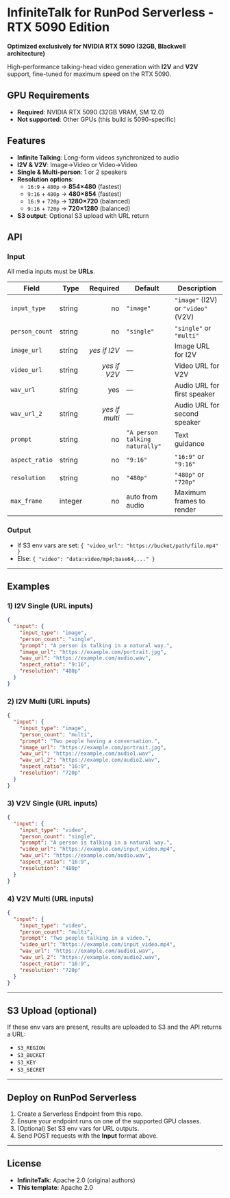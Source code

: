 # InfiniteTalk for RunPod Serverless - RTX 5090 Edition

**Optimized exclusively for NVIDIA RTX 5090 (32GB, Blackwell architecture)**

High-performance talking-head video generation with **I2V** and **V2V** support, fine-tuned for maximum speed on the RTX 5090.

## GPU Requirements

- **Required**: NVIDIA RTX 5090 (32GB VRAM, SM 12.0)
- **Not supported**: Other GPUs (this build is 5090-specific)

## Features

- **Infinite Talking**: Long-form videos synchronized to audio
- **I2V & V2V**: Image→Video or Video→Video
- **Single & Multi-person**: 1 or 2 speakers
- **Resolution options**:
  - `16:9` + `480p` → **854×480** (fastest)
  - `9:16` + `480p` → **480×854** (fastest)
  - `16:9` + `720p` → **1280×720** (balanced)
  - `9:16` + `720p` → **720×1280** (balanced)
- **S3 output**: Optional S3 upload with URL return

## API

### Input

All media inputs must be **URLs**.

| Field          | Type    |       Required | Default                        | Description                        |
| -------------- | ------- | -------------: | ------------------------------ | ---------------------------------- |
| `input_type`   | string  |             no | `"image"`                      | `"image"` (I2V) or `"video"` (V2V) |
| `person_count` | string  |             no | `"single"`                     | `"single"` or `"multi"`            |
| `image_url`    | string  |   _yes if I2V_ | —                              | Image URL for I2V                  |
| `video_url`    | string  |   _yes if V2V_ | —                              | Video URL for V2V                  |
| `wav_url`      | string  |            yes | —                              | Audio URL for first speaker        |
| `wav_url_2`    | string  | _yes if multi_ | —                              | Audio URL for second speaker       |
| `prompt`       | string  |             no | `"A person talking naturally"` | Text guidance                      |
| `aspect_ratio` | string  |             no | `"9:16"`                       | `"16:9"` or `"9:16"`               |
| `resolution`   | string  |             no | `"480p"`                       | `"480p"` or `"720p"`               |
| `max_frame`    | integer |             no | auto from audio                | Maximum frames to render           |

### Output

- If S3 env vars are set: `{ "video_url": "https://bucket/path/file.mp4" }`
- Else: `{ "video": "data:video/mp4;base64,..." }`

---

## Examples

### 1) I2V Single (URL inputs)

```json
{
  "input": {
    "input_type": "image",
    "person_count": "single",
    "prompt": "A person is talking in a natural way.",
    "image_url": "https://example.com/portrait.jpg",
    "wav_url": "https://example.com/audio.wav",
    "aspect_ratio": "9:16",
    "resolution": "480p"
  }
}
```

### 2) I2V Multi (URL inputs)

```json
{
  "input": {
    "input_type": "image",
    "person_count": "multi",
    "prompt": "Two people having a conversation.",
    "image_url": "https://example.com/portrait.jpg",
    "wav_url": "https://example.com/audio1.wav",
    "wav_url_2": "https://example.com/audio2.wav",
    "aspect_ratio": "16:9",
    "resolution": "720p"
  }
}
```

### 3) V2V Single (URL inputs)

```json
{
  "input": {
    "input_type": "video",
    "person_count": "single",
    "prompt": "A person is talking in a natural way.",
    "video_url": "https://example.com/input_video.mp4",
    "wav_url": "https://example.com/audio.wav",
    "aspect_ratio": "16:9",
    "resolution": "480p"
  }
}
```

### 4) V2V Multi (URL inputs)

```json
{
  "input": {
    "input_type": "video",
    "person_count": "multi",
    "prompt": "Two people talking in a video.",
    "video_url": "https://example.com/input_video.mp4",
    "wav_url": "https://example.com/audio1.wav",
    "wav_url_2": "https://example.com/audio2.wav",
    "aspect_ratio": "16:9",
    "resolution": "720p"
  }
}
```

---

## S3 Upload (optional)

If these env vars are present, results are uploaded to S3 and the API returns a URL:

- `S3_REGION`
- `S3_BUCKET`
- `S3_KEY`
- `S3_SECRET`

---

## Deploy on RunPod Serverless

1. Create a Serverless Endpoint from this repo.
2. Ensure your endpoint runs on one of the supported GPU classes.
3. (Optional) Set S3 env vars for URL outputs.
4. Send POST requests with the **Input** format above.

---

## License

- **InfiniteTalk**: Apache 2.0 (original authors)
- **This template**: Apache 2.0
